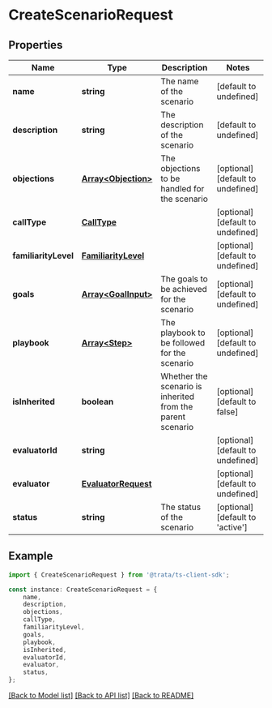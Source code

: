 # CreateScenarioRequest


## Properties

Name | Type | Description | Notes
------------ | ------------- | ------------- | -------------
**name** | **string** | The name of the scenario | [default to undefined]
**description** | **string** | The description of the scenario | [default to undefined]
**objections** | [**Array&lt;Objection&gt;**](Objection.md) | The objections to be handled for the scenario | [optional] [default to undefined]
**callType** | [**CallType**](CallType.md) |  | [optional] [default to undefined]
**familiarityLevel** | [**FamiliarityLevel**](FamiliarityLevel.md) |  | [optional] [default to undefined]
**goals** | [**Array&lt;GoalInput&gt;**](GoalInput.md) | The goals to be achieved for the scenario | [optional] [default to undefined]
**playbook** | [**Array&lt;Step&gt;**](Step.md) | The playbook to be followed for the scenario | [optional] [default to undefined]
**isInherited** | **boolean** | Whether the scenario is inherited from the parent scenario | [optional] [default to false]
**evaluatorId** | **string** |  | [optional] [default to undefined]
**evaluator** | [**EvaluatorRequest**](EvaluatorRequest.md) |  | [optional] [default to undefined]
**status** | **string** | The status of the scenario | [optional] [default to 'active']

## Example

```typescript
import { CreateScenarioRequest } from '@trata/ts-client-sdk';

const instance: CreateScenarioRequest = {
    name,
    description,
    objections,
    callType,
    familiarityLevel,
    goals,
    playbook,
    isInherited,
    evaluatorId,
    evaluator,
    status,
};
```

[[Back to Model list]](../README.md#documentation-for-models) [[Back to API list]](../README.md#documentation-for-api-endpoints) [[Back to README]](../README.md)
